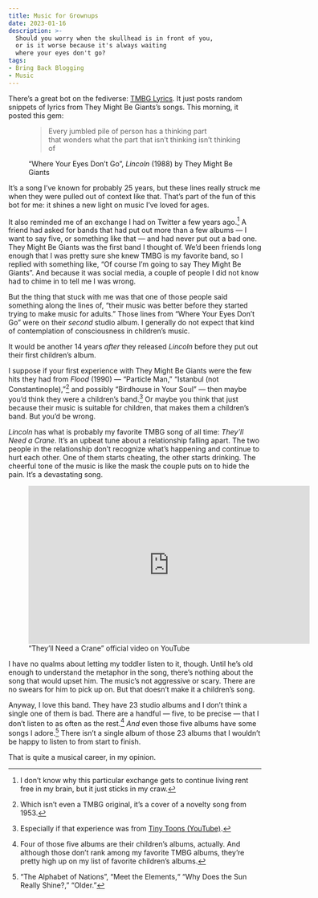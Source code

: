 ```yaml
---
title: Music for Grownups
date: 2023-01-16
description: >-
  Should you worry when the skullhead is in front of you,
  or is it worse because it's always waiting
  where your eyes don't go?
tags:
- Bring Back Blogging
- Music
---
```


There’s a great bot on the fediverse: [TMBG Lyrics](https://botsin.space/@tmbglyrics).
It just posts random snippets of lyrics from They Might Be Giants’s songs.
This morning, it posted this gem:

<figure>

> Every jumbled pile of person has a thinking part<br />
> that wonders what the part that isn’t thinking isn’t thinking of

<figcaption>“Where Your Eyes Don’t Go”, <i>Lincoln</i> (1988) by They Might Be Giants</figcaption>
</figure>

It’s a song I’ve known for probably 25 years, but these lines really struck me when they were pulled out of context like that.
That’s part of the fun of this bot for me: it shines a new light on music I’ve loved for ages.

It also reminded me of an exchange I had on Twitter a few years ago.[^1]
A friend had asked for bands that had put out more than a few albums — I want to say five, or something like that — and had never put out a bad one.
They Might Be Giants was the first band I thought of.
We’d been friends long enough that I was pretty sure she knew TMBG is my favorite band, so I replied with something like, “Of course I’m going to say They Might Be Giants”.
And because it was social media, a couple of people I did not know had to chime in to tell me I was wrong.

But the thing that stuck with me was that one of those people said something along the lines of, “their music was better before they started trying to make music for adults.”
Those lines from “Where Your Eyes Don’t Go” were on their _second_ studio album.
I generally do not expect that kind of contemplation of consciousness in children’s music.

It would be another 14 years _after_ they released <i>Lincoln</i> before they put out their first children’s album.

I suppose if your first experience with They Might Be Giants were the few hits they had from <i>Flood</i> (1990) — “Particle Man,” “Istanbul (not Constantinople),”[^2] and possibly “Birdhouse in Your Soul” — then maybe you’d think they were a children’s band.[^3]
Or maybe you think that just because their music is suitable for children, that makes them a children’s band.
But you’d be wrong.

<i>Lincoln</i> has what is probably my favorite TMBG song of all time: <i>They’ll Need a Crane</i>.
It’s an upbeat tune about a relationship falling apart.
The two people in the relationship don’t recognize what’s happening and continue to hurt each other.
One of them starts cheating, the other starts drinking.
The cheerful tone of the music is like the mask the couple puts on to hide the pain.
It’s a devastating song.

<figure>
	<iframe class="mi-auto" width="560" height="315" src="https://www.youtube-nocookie.com/embed/mbIxIdM_0ho" title="YouTube video player" frameborder="0" allow="accelerometer; autoplay; clipboard-write; encrypted-media; gyroscope; picture-in-picture; web-share" allowfullscreen></iframe>
	<figcaption>“They’ll Need a Crane” official video on YouTube</figcaption>
</figure>

I have no qualms about letting my toddler listen to it, though.
Until he’s old enough to understand the metaphor in the song, there’s nothing about the song that would upset him.
The music’s not aggressive or scary.
There are no swears for him to pick up on.
But that doesn’t make it a children’s song.

Anyway, I love this band.
They have 23 studio albums and I don’t think a single one of them is bad.
There are a handful — five, to be precise — that I don’t listen to as often as the rest.[^4]
_And_ even those five albums have some songs I adore.[^6]
There isn’t a single album of those 23 albums that I wouldn’t be happy to listen to from start to finish.

That is quite a musical career, in my opinion.

[^1]: I don’t know why this particular exchange gets to continue living rent free in my brain, but it just sticks in my craw.
[^2]: Which isn’t even a TMBG original, it’s a cover of a novelty song from 1953.
[^3]: Especially if that experience was from [Tiny Toons (YouTube)](https://youtu.be/LsAiCs66l40).
[^4]: Four of those five albums are their children’s albums, actually. And although those don’t rank among my favorite TMBG albums, they’re pretty high up on my list of favorite children’s albums.[^5]
[^5]: Mostly I don’t go in for music written _for_ children. I prefer music that is just written for people that is appropriate for children.
[^6]: “The Alphabet of Nations”, “Meet the Elements,“ “Why Does the Sun Really Shine?,” “Older.”[^7]
[^7]: I’d really like to get people to starting “Older” for birthdays, instead of “Happy Birthday.”
